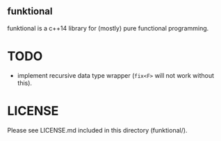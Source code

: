 ## funktional

funktional is a c++14 library for (mostly) pure functional programming.

# TODO
- implement recursive data type wrapper (`fix<F>` will not work without this).

# LICENSE

Please see LICENSE.md included in this directory (funktional/).

